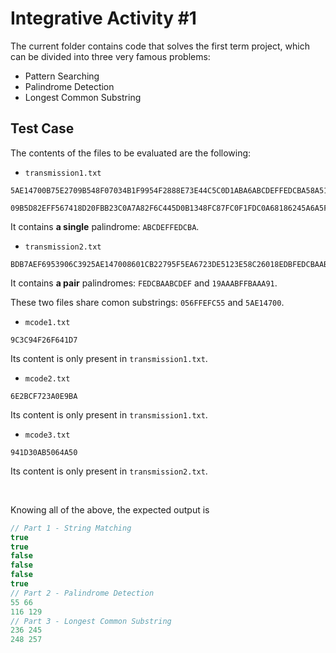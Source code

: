 # Integrative Activity #1
The current folder contains code that solves the first term project, which can be divided into three very famous problems:
* Pattern Searching
* Palindrome Detection
* Longest Common Substring

## Test Case
The contents of the files to be evaluated are the following:

* `transmission1.txt`
```
5AE14700B75E2709B548F07034B1F9954F2888E73E44C5C0D1ABA6ABCDEFFEDCBA58A514A8884281FD42A4D6606E94EF3E63EA2A0F59CEDEC9C3C94F26F641D76379035DD1896207B0FE2380EBD936A29567BE8DD776B1DBBA1AE51D24C4DA9146D88B55DE3A280A52356F356CE3CA410E8B6C10BB5056FFEFC55

09B5D82EFF567418D20FBB23C0A7A82F6C445D0B1348FC87FC0F1FDC0A68186245A6A5FB20101470CD0FDA9438727190A05C6E2BCF723A0E9BA
```

It contains __a single__ palindrome: `ABCDEFFEDCBA`.

* `transmission2.txt`
```
BDB7AEF6953906C3925AE147008601CB22795F5EA6723DE5123E58C26018EDBFEDCBAABCDEF74E8B000FC47B184E9C7FB979250B862D74D5EFB19AAABFFBAAA91A2277446B99A3006B1AC1E7A305F941D30AB5064A5012CD5F6133CDC2C93FB688F781058E27A5472442300A9F0EC784AD9ABC071CE289076B40DEF056FFEFC559C3C94F26F641D7
```

It contains __a pair__ palindromes: `FEDCBAABCDEF` and `19AAABFFBAAA91`.

These two files share comon substrings: `056FFEFC55` and `5AE14700`.

* `mcode1.txt`
```
9C3C94F26F641D7
```
Its content is only present in `transmission1.txt`.

* `mcode2.txt`
```
6E2BCF723A0E9BA
```
Its content is only present in `transmission1.txt`.

* `mcode3.txt`
```
941D30AB5064A50
```
Its content is only present in `transmission2.txt`.

<br/>

Knowing all of the above, the expected output is
```cpp
// Part 1 - String Matching
true
true
false
false
false
true
// Part 2 - Palindrome Detection
55 66
116 129
// Part 3 - Longest Common Substring
236 245
248 257
